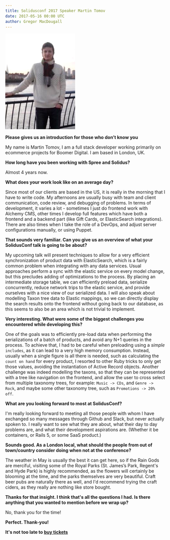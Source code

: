 ```yaml
---
title: Solidusconf 2017 Speaker Martin Tomov
date: 2017-05-16 00:00 UTC
author: Gregor MacDougall
---
```


![solidusconf speaker martin tomov](2017-05-16-solidusconf-speaker-martin-tomov/martin-tomov.jpg)

**Please gives us an introduction for those who don’t know you**

My name is Martin Tomov, I am a full stack developer working primarily on ecommerce projects for Boomer Digital. I am based in London, UK.

**How long have you been working with Spree and Solidus?**

Almost 4 years now.

**What does your work look like on an average day?**

Since most of our clients are based in the US, it is really in the morning that I have to write code. My afternoons are usually busy with team and client communication, code review, and debugging of problems. In terms of development, it varies a lot - sometimes I just do frontend work with Alchemy CMS, other times I develop full features which have both a frontend and a backend part (like Gift Cards, or ElasticSearch integrations). There are also times when I take the role of a DevOps, and adjust server configurations manually, or using Puppet.

**That sounds very familiar. Can you give us an overview of what your SolidusConf talk is going to be about?**

My upcoming talk will present techniques to allow for a very efficient synchronization of product data with ElasticSearch, which is a fairly common problem when integrating with any data services. Usual approaches perform a sync with the elastic service on every model change, but this precludes adding of optimizations to the process. By placing an intermediate storage table, we can efficiently preload data, serialize concurrently, reduce network trips to the elastic service, and provide ourselves with a nice view of our serialized data. I will also speak about modelling Taxon tree data to Elastic mappings, so we can directly display the search results onto the frontend without going back to our database, as this seems to also be an area which is not trivial to implement.

**Very interesting. What were some of the biggest challenges you encountered while developing this?**

One of the goals was to efficiently pre-load data when performing the serializations of a batch of products, and avoid any N+1 queries in the process. To achieve that, I had to be careful when preloading using a _simple_ `includes`, as it can lead to a very high memory consumption. Instead, usually when a single figure is all there is needed, such as calculating the `count on hand` for every product, I resorted to other Ruby tricks to only get those values, avoiding the instantiation of Active Record objects. Another challenge was indeed modelling the taxons, so that they can be represented with a tree like navigation on the frontend, and allow the user to cross select from multiple taxonomy trees, for example:  `Music -> CDs`, and `Genre -> Rock`, and maybe some other taxonomy tree, such as `Promotions -> 20% off`.

**What are you looking forward to most at SolidusConf?**

I'm really looking forward to meeting all those people with whom I have exchanged so many messages through Github and Slack, but never actually spoken to. I really want to see what they are about, what their day to day problems are, and what their development aspirations are. (Whether it be containers, or Rails 5, or some SaaS product.)

**Sounds good. As a London local, what should the people from out of town/country consider doing when not at the conference?**

The weather in May is usually the best it can get here, so if the Rain Gods are merciful, visiting some of the Royal Parks (St. James’s Park, Regent's and Hyde Park) is highly recommended, as the flowers will certainly be blooming at the time, and the parks themselves are very beautiful. Craft beer pubs are naturally there as well, and I'd recommend trying the craft ciders, as they really are nothing like store bought.

**Thanks for that insight. I think that's all the questions I had. Is there anything that you wanted to mention before we wrap up?**

No, thank you for the time!

**Perfect. Thank-you!**

**It's not too late to [buy tickets](https://www.eventbrite.ca/e/solidusconf-2017-tickets-33284698429)**
